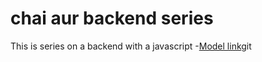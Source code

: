 # chai aur backend series


This is series on a backend  with a javascript 
-[Model link](https://github.com/gauravpatil3540/chai-aur-backend.git)git
